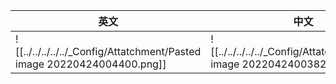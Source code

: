 
| 英文 | 中文 |
| ---- | ---- |
| ![[../../../../../_Config/Attatchment/Pasted image 20220424004400.png]] | ![[../../../../../_Config/Attatchment/Pasted image 20220424003824.png]] |